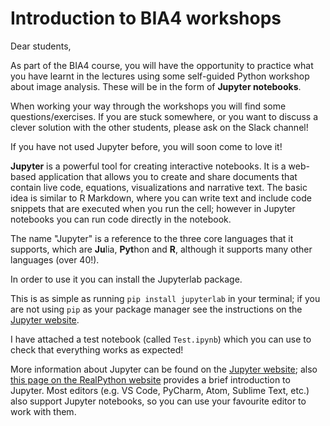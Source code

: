 # Introduction to BIA4 workshops

Dear students,

As part of the BIA4 course, you will have the opportunity to practice what you have learnt in the lectures using some self-guided Python workshop about image analysis. These will be in the form of **Jupyter notebooks**.

When working your way through the workshops you will find some questions/exercises. If you are stuck somewhere, or you want to discuss a clever solution with the other students, please ask on the Slack channel!

If you have not used Jupyter before, you will soon come to love it!

**Jupyter** is a powerful tool for creating interactive notebooks. It is a web-based application that allows you to create and share documents that contain live code, equations, visualizations and narrative text. The basic idea is similar to R Markdown, where you can write text and include code snippets that are executed when you run the cell; however in Jupyter notebooks you can run code directly in the notebook.

The name "Jupyter" is a reference to the three core languages that it supports, which are **Ju**lia, **Pyt**hon and **R**, although it supports many other languages (over 40!).

In order to use it you can install the Jupyterlab package.

This is as simple as running `pip install jupyterlab` in your terminal; if you are not using `pip` as your package manager see the instructions on the [Jupyter website](https://jupyter.org/install.html).

I have attached a test notebook (called `Test.ipynb`) which you can use to check that everything works as expected!

More information about Jupyter can be found on the [Jupyter website](https://jupyter.org/); also [this page on the RealPython website](https://realpython.com/jupyter-notebook-introduction/) provides a brief introduction to Jupyter. Most editors (e.g. VS Code, PyCharm, Atom, Sublime Text, etc.) also support Jupyter notebooks, so you can use your favourite editor to work with them.
